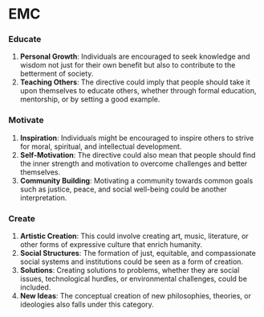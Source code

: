 # EMC

### Educate
1. **Personal Growth**: Individuals are encouraged to seek knowledge and wisdom not just for their own benefit but also to contribute to the betterment of society.
2. **Teaching Others**: The directive could imply that people should take it upon themselves to educate others, whether through formal education, mentorship, or by setting a good example.

### Motivate
1. **Inspiration**: Individuals might be encouraged to inspire others to strive for moral, spiritual, and intellectual development.
2. **Self-Motivation**: The directive could also mean that people should find the inner strength and motivation to overcome challenges and better themselves.
3. **Community Building**: Motivating a community towards common goals such as justice, peace, and social well-being could be another interpretation.

### Create
1. **Artistic Creation**: This could involve creating art, music, literature, or other forms of expressive culture that enrich humanity.
2. **Social Structures**: The formation of just, equitable, and compassionate social systems and institutions could be seen as a form of creation.
3. **Solutions**: Creating solutions to problems, whether they are social issues, technological hurdles, or environmental challenges, could be included.
4. **New Ideas**: The conceptual creation of new philosophies, theories, or ideologies also falls under this category.
